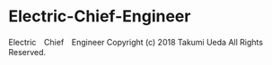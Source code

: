 # Electric-Chief-Engineer
Electric　Chief　Engineer
Copyright (c) 2018 Takumi Ueda All Rights Reserved.  
